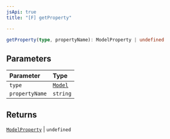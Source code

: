 ```yaml
---
jsApi: true
title: "[F] getProperty"

---
```

```ts
getProperty(type, propertyName): ModelProperty | undefined
```

## Parameters

| Parameter | Type |
| :------ | :------ |
| `type` | [`Model`](../interfaces/Model.md) |
| `propertyName` | `string` |

## Returns

[`ModelProperty`](../interfaces/ModelProperty.md) \| `undefined`
